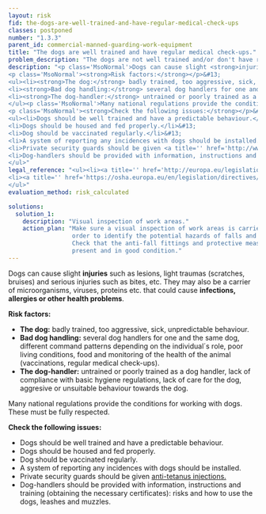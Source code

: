 ```yaml
---
layout: risk
fid: the-dogs-are-well-trained-and-have-regular-medical-check-ups
classes: postponed
number: "1.3.3"
parent_id: commercial-manned-guarding-work-equipment
title: "The dogs are well trained and have regular medical check-ups."
problem_description: "The dogs are not well trained and/or don't have regular medical check-ups."
description: "<p class='MsoNormal'>Dogs can cause slight <strong>injuries</strong> such as lesions, light traumas (scratches, bruises) and serious injuries such as bites, etc. They may also be a carrier of microorganisms, viruses, proteins etc. that could cause <strong>infections, allergies or other health problems</strong>.</p>&#13;
<p class='MsoNormal'><strong>Risk factors:</strong></p>&#13;
<ul><li><strong>The dog:</strong> badly trained, too aggressive, sick, unpredictable behaviour.</li>&#13;
<li><strong>Bad dog handling:</strong> several dog handlers for one and the same dog, different command patterns depending on the individual´s role, poor living conditions, food and monitoring of the health of the animal (vaccinations, regular medical check-ups).</li>&#13;
<li><strong>The dog-handler:</strong> untrained or poorly trained as a dog handler, lack of compliance with basic hygiene regulations, lack of care for the dog, aggresive or unsuitable behaviour towards the dog.</li>&#13;
</ul><p class='MsoNormal'>Many national regulations provide the conditions for working with dogs. These must be fully respected.</p>&#13;
<p class='MsoNormal'><strong>Check the following issues:</strong></p>&#13;
<ul><li>Dogs should be well trained and have a predictable behaviour.</li>&#13;
<li>Dogs should be housed and fed properly.</li>&#13;
<li>Dog should be vaccinated regularly.</li>&#13;
<li>A system of reporting any incidences with dogs should be installed.</li>&#13;
<li>Private security guards should be given <a title='' href='http://www.hse.gov.uk/violence/security.htm' target='_blank' rel='nofollow'>anti-tetanus injections.</a></li>&#13;
<li>Dog-handlers should be provided with information, instructions and training (obtaining the necessary certificates): risks and how to use the dogs, leashes and muzzles.</li>&#13;
</ul>"
legal_reference: "<ul><li><a title='' href='http://europa.eu/legislation_summaries/employment_and_social_policy/health_hygiene_safety_at_work/c11113_en.htm' rel='nofollow' target='_blank'>89/391/CEE Implementing measures to improve the health and safety of workers (framework directive).</a></li>&#13;
<li><a title='' href='https://osha.europa.eu/en/legislation/directives/exposure-to-biological-agents/77' rel='nofollow' target='_blank'>2000/54/EC Directive on the protection of workers from risks related to exposure to biological agents at work</a>.</li>&#13;
</ul>"
evaluation_method: risk_calculated

solutions:
  solution_1:
    description: "Visual inspection of work areas."
    action_plan: "Make sure a visual inspection of work areas is carried out in
                  order to identify the potential hazards of falls and slips.
                  Check that the anti-fall fittings and protective measures are
                  present and in good condition."
---
```

Dogs can cause slight **injuries** such as lesions, light traumas (scratches,
bruises) and serious injuries such as bites, etc. They may also be a carrier
of microorganisms, viruses, proteins etc. that could cause **infections,
allergies or other health problems**.

**Risk factors:**

  * **The dog:** badly trained, too aggressive, sick, unpredictable behaviour.
  * **Bad dog handling:** several dog handlers for one and the same dog, different command patterns depending on the individual´s role, poor living conditions, food and monitoring of the health of the animal (vaccinations, regular medical check-ups).
  * **The dog-handler:** untrained or poorly trained as a dog handler, lack of compliance with basic hygiene regulations, lack of care for the dog, aggresive or unsuitable behaviour towards the dog.

Many national regulations provide the conditions for working with dogs. These
must be fully respected.

**Check the following issues:**

  * Dogs should be well trained and have a predictable behaviour.
  * Dogs should be housed and fed properly.
  * Dog should be vaccinated regularly.
  * A system of reporting any incidences with dogs should be installed.
  * Private security guards should be given [anti-tetanus injections.](http://www.hse.gov.uk/violence/security.htm)
  * Dog-handlers should be provided with information, instructions and training (obtaining the necessary certificates): risks and how to use the dogs, leashes and muzzles.



